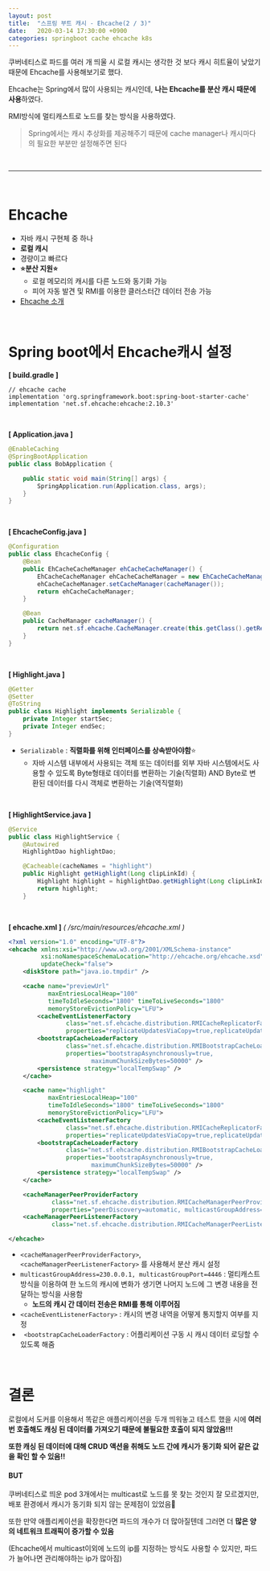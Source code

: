 ```yaml
---
layout: post
title:  "스프링 부트 캐시 - Ehcache(2 / 3)"
date:   2020-03-14 17:30:00 +0900
categories: springboot cache ehcache k8s 
---
```


쿠버네티스로 파드를 여러 개 띄울 시 로컬 캐시는 생각한 것 보다 캐시 히트율이 낮았기 때문에 Ehcache를 사용해보기로 했다.

Ehcache는 Spring에서 많이 사용되는 캐시인데, **나는 Ehcache를 분산 캐시 때문에 사용**하였다.

RMI방식에 멀티캐스트로 노드를 찾는 방식을 사용하였다. 


> Spring에서는 캐시 추상화를 제공해주기 때문에 cache manager나 캐시마다의 필요한 부분만 설정해주면 된다

<br/>

------

<br/>

# Ehcache

* 자바 캐시 구현체 중 하나
* **로컬 캐시**
* 경량이고 빠르다
* **⭐️분산 지원⭐️**
  * 로컬 메모리의 캐시를 다른 노드와 동기화 가능
  * 피어 자동 발견 및 RMI를 이용한 클러스터간 데이터 전송 가능
* [Ehcache 소개](https://www.ehcache.org/)

<br/>

# Spring boot에서 Ehcache캐시 설정

**[ build.gradle ]**

```
// ehcache cache
implementation 'org.springframework.boot:spring-boot-starter-cache'
implementation 'net.sf.ehcache:ehcache:2.10.3'
```

<br>

**[ Application.java ]**

```java
@EnableCaching
@SpringBootApplication
public class BobApplication {

    public static void main(String[] args) {
        SpringApplication.run(Application.class, args);
    }
}
```

<br>

**[ EhcacheConfig.java ]**

```java
@Configuration
public class EhcacheConfig {
    @Bean
    public EhCacheCacheManager ehCacheCacheManager() {
        EhCacheCacheManager ehCacheCacheManager = new EhCacheCacheManager();
        ehCacheCacheManager.setCacheManager(cacheManager());
        return ehCacheCacheManager;
    }

    @Bean
    public CacheManager cacheManager() {
        return net.sf.ehcache.CacheManager.create(this.getClass().getResource("/ehcache.xml"));
    }
}
```

<br>

**[ Highlight.java ]**

```java
@Getter
@Setter
@ToString
public class Highlight implements Serializable {
    private Integer startSec;
    private Integer endSec;
}
```

* `Serializable` : **직렬화를 위해 인터페이스를 상속받아야함**⭐️
  * 자바 시스템 내부에서 사용되는 객체 또는 데이터를 외부 자바 시스템에서도 사용할 수 있도록 Byte형태로 데이터를 변환하는 기술(직렬화) AND Byte로 변환된 데이터를 다시 객체로 변환하는 기술(역직렬화)

<br>

**[ HighlightService.java ]**

```java
@Service
public class HighlightService {
    @Autowired
    HighlightDao highlightDao;

    @Cacheable(cacheNames = "highlight")
    public Highlight getHighlight(Long clipLinkId) {
        Highlight highlight = highlightDao.getHighlight(Long clipLinkId);
        return highlight;
    }
```

<br>

**[ ehcache.xml ]**  *( /src/main/resources/ehcache.xml )*

```xml
<?xml version="1.0" encoding="UTF-8"?>
<ehcache xmlns:xsi="http://www.w3.org/2001/XMLSchema-instance"
         xsi:noNamespaceSchemaLocation="http://ehcache.org/ehcache.xsd"
         updateCheck="false">
    <diskStore path="java.io.tmpdir" />

    <cache name="previewUrl"
           maxEntriesLocalHeap="100"
           timeToIdleSeconds="1800" timeToLiveSeconds="1800"
           memoryStoreEvictionPolicy="LFU">
        <cacheEventListenerFactory
                class="net.sf.ehcache.distribution.RMICacheReplicatorFactory"
                properties="replicateUpdatesViaCopy=true,replicateUpdates=true" />
        <bootstrapCacheLoaderFactory
                class="net.sf.ehcache.distribution.RMIBootstrapCacheLoaderFactory"
                properties="bootstrapAsynchronously=true,
                       maximumChunkSizeBytes=50000" />
        <persistence strategy="localTempSwap" />
    </cache>

    <cache name="highlight"
           maxEntriesLocalHeap="100"
           timeToIdleSeconds="1800" timeToLiveSeconds="1800"
           memoryStoreEvictionPolicy="LFU">
        <cacheEventListenerFactory
                class="net.sf.ehcache.distribution.RMICacheReplicatorFactory"
                properties="replicateUpdatesViaCopy=true,replicateUpdates=true" />
        <bootstrapCacheLoaderFactory
                class="net.sf.ehcache.distribution.RMIBootstrapCacheLoaderFactory"
                properties="bootstrapAsynchronously=true,
                       maximumChunkSizeBytes=50000" />
        <persistence strategy="localTempSwap" />
    </cache>

    <cacheManagerPeerProviderFactory
            class="net.sf.ehcache.distribution.RMICacheManagerPeerProviderFactory"
            properties="peerDiscovery=automatic, multicastGroupAddress=230.0.0.1, multicastGroupPort=4446"/>
    <cacheManagerPeerListenerFactory
            class="net.sf.ehcache.distribution.RMICacheManagerPeerListenerFactory"/>

</ehcache>
```

* `<cacheManagerPeerProviderFactory>`, `<cacheManagerPeerListenerFactory>` 를 사용해서 분산 캐시 설정
* `multicastGroupAddress=230.0.0.1, multicastGroupPort=4446` : 멀티캐스트 방식을 이용하여 한 노드의 캐시에 변화가 생기면 나머지 노드에 그 변경 내용을 전달하는 방식을 사용함
  * **노드의 캐시 간 데이터 전송은 RMI를 통해 이루어짐**
* `<cacheEventListenerFactory>` : 캐시의 변경 내역을 어떻게 통지할지 여부를 지정
* ` <bootstrapCacheLoaderFactory` : 어플리케이션 구동 시 캐시 데이터 로딩할 수 있도록 해줌

<br>

# 결론

로컬에서 도커를 이용해서 똑같은 애플리케이션을 두개 띄워놓고 테스트 했을 시에 **여러 번 호출해도 캐싱 된 데이터를 가져오기 때문에 불필요한 호출이 되지 않았음!!!**

**또한 캐싱 된 데이터에 대해 CRUD 액션을 취해도 노드 간에 캐시가 동기화 되어 같은 값을 확인 할 수 있음!!**

#### BUT

쿠버네티스로 띄운 pod 3개에서는 multicast로 노드를 못 찾는 것인지 잘 모르겠지만, 배포 환경에서 캐시가 동기화 되지 않는 문제점이 있었음🤔

또한 만약 애플리케이션을 확장한다면 파드의 개수가 더 많아질텐데 그러면 더 **많은 양의 네트워크 트래픽이 증가할 수 있음**

(Ehcache에서 multicast이외에 노드의 ip를 지정하는 방식도 사용할 수 있지만, 파드가 늘어나면 관리해야하는 ip가 많아짐)